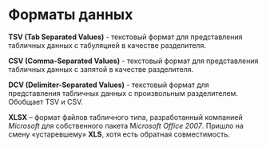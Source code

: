 # Форматы данных

**TSV (Tab Separated Values)** - текстовый формат для представления табличных данных с табуляцией в качестве разделителя.

**CSV (Comma-Separated Values)** - текстовый формат для представления табличных данных с запятой в качестве разделителя.

**DCV (Delimiter-Separated Values)** - текстовый формат для представления табличных данных с произвольным разделителем. Обобщает TSV и CSV.

**XLSX** – формат файлов табличного типа, разработанный компанией *Microsoft* для собственного пакета M*icrosoft Office 2007*. Пришло на смену «устаревшему» **XLS**, хотя есть обратная совместимость.
